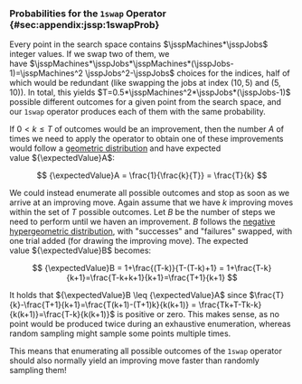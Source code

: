 ### Probabilities for the `1swap` Operator {#sec:appendix:jssp:1swapProb}

Every point in the search space contains&nbsp;$\jsspMachines*\jsspJobs$ integer values.
If we swap two of them, we have&nbsp;$\jsspMachines*\jsspJobs*\jsspMachines*(\jsspJobs-1)=\jsspMachines^2 \jsspJobs^2-\jsspJobs$ choices for the indices, half of which would be redundant (like swapping the jobs at index $(10,5)$ and $(5,10)$).
In total, this yields&nbsp;$T=0.5*\jsspMachines^2*\jsspJobs*(\jsspJobs-1)$ possible different outcomes for a given point from the search space, and our `1swap` operator produces each of them with the same probability.

If $0<k\leq T$ of outcomes would be an improvement, then the number&nbsp;$A$ of times we need to apply the operator to obtain one of these improvements would follow a [geometric distribution](http://en.wikipedia.org/wiki/Geometric_distribution) and have expected value&nbsp;${\expectedValue}A$:

$$ {\expectedValue}A = \frac{1}{\frac{k}{T}} = \frac{T}{k} $$

We could instead enumerate all possible outcomes and stop as soon as we arrive at an improving move.
Again assume that we have $k$&nbsp;improving moves within the set of $T$&nbsp;possible outcomes.
Let&nbsp;$B$ be the number of steps we need to perform until we haven an improvement.
$B$&nbsp;follows the [negative hypergeometric distribution](http://en.wikipedia.org/wiki/Negative_hypergeometric_distribution), with "successes" and "failures" swapped, with one trial added (for drawing the improving move).
The expected value&nbsp;${\expectedValue}B$ becomes:

$$ {\expectedValue}B = 1+\frac{(T-k)}{T-(T-k)+1} = 1+\frac{T-k}{k+1}=\frac{T-k+k+1}{k+1}=\frac{T+1}{k+1} $$ 

It holds that ${\expectedValue}B \leq {\expectedValue}A$ since $\frac{T}{k}-\frac{T+1}{k+1}=\frac{T(k+1)-(T+1)k}{k(k+1)} = \frac{Tk+T-Tk-k}{k(k+1)}=\frac{T-k}{k(k+1)}$ is positive or zero.
This makes sense, as no point would be produced twice during an exhaustive enumeration, whereas random sampling might sample some points multiple times.

This means that enumerating all possible outcomes of the `1swap` operator should also normally yield an improving move faster than randomly sampling them!
